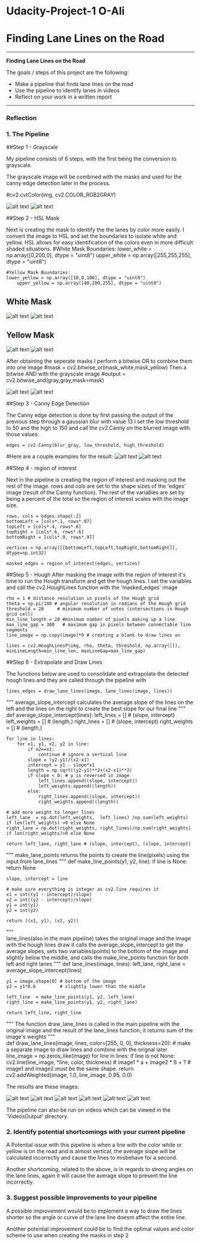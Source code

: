 # Udacity-Project-1 O-Ali

# **Finding Lane Lines on the Road** 
---

**Finding Lane Lines on the Road**

The goals / steps of this project are the following:
* Make a pipeline that finds lane lines on the road
* Use the pipeline to identify lanes in videos
* Reflect on your work in a written report


[//]: # (Image References)

[image1]: ./Images/CannyEdge/CannyEdges_solidWhiteCurve.jpg "solidWhiteCurve.jpg"
[image2]: ./Images/CannyEdge/CannyEdges_solidYellowCurve.jpg "solidYellowCurve.jpg"

[image3]: ./Images/Grayscale/GrayScale_solidYellowCurve.jpg "solidYellowCurve.jpg"
[image4]: ./Images/Grayscale/GrayScale_solidWhiteCurve.jpg "solidWhiteCurve.jpg"

[image5]: ./Images/HSLMask/mask_white_solidWhiteRight.jpg "solidWhiteRight.jpg"
[image6]: ./Images/HSLMask/mask_white_solidWhiteCurve.jpg "solidWhiteCurve.jpg"

[image7]: ./Images/HSLMask/mask_yellow_solidYellowCurve.jpg "solidYellowCurve.jpg"
[image8]: ./Images/HSLMask/mask_yellow_solidYellowCurve2.jpg "solidYellowCurve2.jpg"

[image16]: ./Images/FinalResult/solidYellowCurve.jpg "solidYellowCurve.jpg"
[image9]: ./Images/FinalResult/solidWhiteCurve.jpg "solidWhiteCurve.jpg"
[image10]: ./Images/FinalResult/solidWhiteRight.jpg "solidWhiteRight.jpg"
[image11]: ./Images/FinalResult/solidYellowCurve2.jpg "solidYellowCurve2.jpg"
[image12]: ./Images/FinalResult/solidYellowLeft.jpg "solidYellowLeft.jpg"
[image13]: ./Images/FinalResult/whiteCarLaneSwitch.jpg "whiteCarLaneSwitch.jpg"

[image14]: ./Images/grayANDhsl/GandHSL_solidYellowLeft.jpg "solidYellowLeft"
[image15]: ./Images/grayANDhsl/GandHSL_solidWhiteCurve.jpg "solidWhiteCurve.jpg"

---

### Reflection

### 1. The Pipeline

##Step 1 - Grayscale

My pipeline consists of 6 steps, with the first being the conversion to grayscale.

The grayscale image will be combined with the masks and used for the canny edge detection later in the process.

#cv2.cvtColor(img, cv2.COLOR_RGB2GRAY)

![alt text][image3] ![alt text][image4]

##Step 2 - HSL Mask

Next is creating the mask to identify the the lanes by color more easily.
I convert the image to HSL and set the boundaries to isolate white and yellow. HSL allows for easy identification of the colors even in more difficult shaded situations.
	#White Mask Boundaries:
	lower_white = np.array([0,200,0], dtype = "uint8")
	upper_white = np.array([255,255,255], dtype = "uint8")

	#Yellow Mask Boundaries:
	lower_yellow = np.array([10,0,100], dtype = "uint8")
    	upper_yellow = np.array([40,200,255], dtype = "uint8")

## White Mask
![alt text][image5] ![alt text][image7]
## Yellow Mask
![alt text][image6] ![alt text][image8]

After obtaining the seperate masks I perform a bitwise OR to combine them into one image
	#mask = cv2.bitwise_or(mask_white,mask_yellow)
Then a bitwise AND with the grayscale image
	#output = cv2.bitwise_and(gray,gray,mask=mask)

![alt text][image14] ![alt text][image15]

##Step 3 - Canny Edge Detection

The Canny edge detection is done by first passing the output of the previous step through a gaussian blur with value 13
I set the low threshold to 50 and the high to 150 and call the cv2.Canny on the blurred image with those values.

	edges = cv2.Canny(blur_gray, low_threshold, high_threshold)
	
#Here are a couple examples for the result:
![alt text][image1] ![alt text][image2]

##Step 4 - region of interest

Next in the pipeline is creating the region of interest and masking out the rest of the image.
rows and cols are set to the shape sizes of the 'edges' image (result of the Canny function). The rest of the variables are set by being a percent of the
total so the region of interest scales with the image size.

	rows, cols = edges.shape[:2]
	bottomLeft = [cols*.1, rows*.97]
	topLeft = [cols*.4, rows*.6]
	topRight = [cols*.6, rows*.6]
	bottomRight = [cols*.9, rows*.97]

	vertices = np.array([[bottomLeft,topLeft,topRight,bottomRight]], dtype=np.int32)

	masked_edges = region_of_interest(edges, vertices)


##Step 5 - Hough
After masking the image with the region of interest it's time to run the Hough transform and get the hough lines. I set the variables and call the 
cv2.HoughLines function with the 'masked_edges' image

	rho = 1 # distance resolution in pixels of the Hough grid
	theta = np.pi/180 # angular resolution in radians of the Hough grid
	threshold = 20     # minimum number of votes (intersections in Hough grid cell)
	min_line_length = 20 #minimum number of pixels making up a line
	max_line_gap = 300   # maximum gap in pixels between connectable line segments
	line_image = np.copy(image)*0 # creating a blank to draw lines on

	lines = cv2.HoughLinesP(img, rho, theta, threshold, np.array([]), minLineLength=min_line_len, maxLineGap=max_line_gap)

##Step 6 - Extrapolate and Draw Lines


The functions below are used to consolidate and extrapolate the detected hough lines and they are called through the pipeline with

	lines_edges = draw_lane_lines(image, lane_lines(image, lines))
	
"""
average_slope_intercept calculates the average slope of the lines on the left and the lines on the right to create the best slope for our final line
"""
def average_slope_intercept(lines):
    left_lines    = [] # (slope, intercept)
    left_weights  = [] # (length,)
    right_lines   = [] # (slope, intercept)
    right_weights = [] # (length,)
    
    for line in lines:
        for x1, y1, x2, y2 in line:
            if x2==x1:
                continue # ignore a vertical line
            slope = (y2-y1)/(x2-x1)
            intercept = y1 - slope*x1
            length = np.sqrt((y2-y1)**2+(x2-x1)**2)
            if slope < 0: # y is reversed in image
                left_lines.append((slope, intercept))
                left_weights.append((length))
            else:
                right_lines.append((slope, intercept))
                right_weights.append((length))
    
    # add more weight to longer lines    
    left_lane  = np.dot(left_weights,  left_lines) /np.sum(left_weights)  if len(left_weights) >0 else None
    right_lane = np.dot(right_weights, right_lines)/np.sum(right_weights) if len(right_weights)>0 else None
    
    return left_lane, right_lane # (slope, intercept), (slope, intercept)
"""
make_lane_points returns the points to create the line(pixels) using the input from lane_lines
"""
def make_line_points(y1, y2, line):
    if line is None:
        return None
    
    slope, intercept = line
    
    # make sure everything is integer as cv2.line requires it
    x1 = int((y1 - intercept)/slope)
    x2 = int((y2 - intercept)/slope)
    y1 = int(y1)
    y2 = int(y2)
    
    return ((x1, y1), (x2, y2))
"""    
lane_lines(also in the main pipeline) takes the original image and the image with the hough lines draw
it calls the average_slope_intercept to get the average slopes, sets two variables(points) to the bottom of the 
image and slightly below the middle, and calls the make_line_points function for both left and right lanes
"""
def lane_lines(image, lines):
    left_lane, right_lane = average_slope_intercept(lines)
    
    y1 = image.shape[0] # bottom of the image
    y2 = y1*0.6         # slightly lower than the middle

    left_line  = make_line_points(y1, y2, left_lane)
    right_line = make_line_points(y1, y2, right_lane)
    
    return left_line, right_line

"""
The function draw_lane_lines is called in the main pipeline with the original image and the result of the
lane_lines function, it returns sum of the image's weights
"""    
def draw_lane_lines(image, lines, color=[255, 0, 0], thickness=20):
    # make a separate image to draw lines and combine with the orignal later
    line_image = np.zeros_like(image)
    for line in lines:
        if line is not None:
            cv2.line(line_image, *line,  color, thickness)
    # image1 * a + image2 * ß + ?
    # image1 and image2 must be the same shape.
    return cv2.addWeighted(image, 1.0, line_image, 0.95, 0.0)

The results are these images:

![alt text][image16] ![alt text][image9]
![alt text][image10] ![alt text][image11]
![alt text][image12] ![alt text][image13]

The pipeline can also be run on videos which can be viewed in the 'VideosOutput' directory.

### 2. Identify potential shortcomings with your current pipeline


A Potential issue with this pipeline is when a line with the color white or yellow is on the road and is almost vertical, the average slope
will be calculated incorrectly and cause the lines to misbehave for a second.

Another shortcoming, related to the above, is in regards to strong angles on the lane lines, again it will cause the average slope to present the line
incorrectly.


### 3. Suggest possible improvements to your pipeline

A possible improvement would be to implement a way to draw the lines shorter so the angle or curve of the lane line doesnt affect the entire line.

Another potential improvement could be to find the optimal values and color scheme to use when creating the masks in step 2
